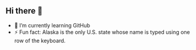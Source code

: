 ## Hi there 👋
- 🌱 I’m currently learning GitHub
- ⚡ Fun fact: Alaska is the only U.S. state whose name is typed using one row of the keyboard.
